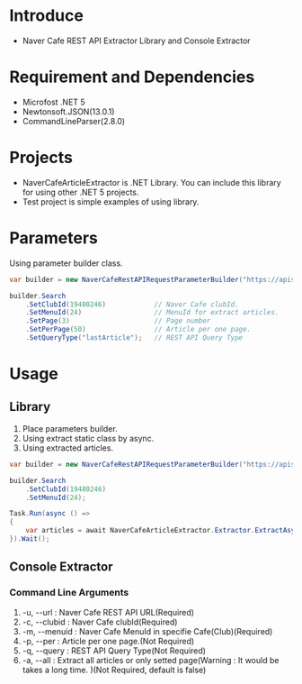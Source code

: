 # Introduce
* Naver Cafe REST API Extractor Library and Console Extractor

# Requirement and Dependencies
* Microfost .NET 5
* Newtonsoft.JSON(13.0.1)
* CommandLineParser(2.8.0)

# Projects
* NaverCafeArticleExtractor is .NET Library. You can include this library for using other .NET 5 projects.
* Test project is simple examples of using library.

# Parameters
Using parameter builder class.

```csharp
var builder = new NaverCafeRestAPIRequestParameterBuilder("https://apis.naver.com/cafe-web/cafe2/ArticleList.json");

builder.Search
    .SetClubId(19480246)            // Naver Cafe clubId.
    .SetMenuId(24)                  // MenuId for extract articles.
    .SetPage(3)                     // Page number
    .SetPerPage(50)                 // Article per one page.
    .SetQueryType("lastArticle");   // REST API Query Type
```

# Usage
## Library
1. Place parameters builder.
2. Using extract static class by async.
3. Using extracted articles.

```csharp
var builder = new NaverCafeRestAPIRequestParameterBuilder("https://apis.naver.com/cafe-web/cafe2/ArticleList.json");

builder.Search
    .SetClubId(19480246)
    .SetMenuId(24);

Task.Run(async () =>
{
    var articles = await NaverCafeArticleExtractor.Extractor.ExtractAsync(builder);
}).Wait();
```
## Console Extractor
### Command Line Arguments
1. -u, --url : Naver Cafe REST API URL(Required)
2. -c, --clubid : Naver Cafe clubId(Required)
3. -m, --menuid : Naver Cafe MenuId in specifie Cafe(Club)(Required)
4. -p, --per : Article per one page.(Not Required)
5. -q, --query : REST API Query Type(Not Required)
6. -a, --all : Extract all articles or only setted page(Warning : It would be takes a long time. )(Not Required, default is false)
